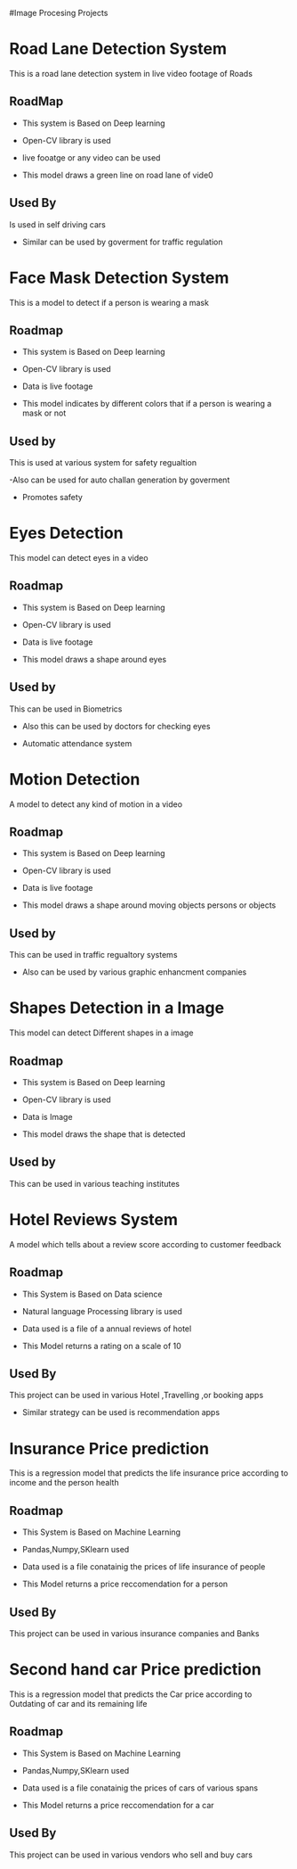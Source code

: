 #Image Procesing Projects

# Road Lane Detection System 

This is a road lane detection system in live video footage of Roads



## RoadMap
- This system is Based on Deep learning 

- Open-CV library is used

- live fooatge or any video can be used

- This model draws a green line on road lane of vide0



## Used By

Is used in self driving cars

- Similar can be used by goverment for traffic regulation




# Face Mask Detection System

This is a model to detect if a person is wearing a mask 

## Roadmap

- This system is Based on Deep learning 

- Open-CV library is used

- Data is live footage

- This model indicates by different colors that if a person is wearing a mask or not 

## Used by

This is used at various system for safety regualtion

-Also can be used for auto challan generation by goverment 

- Promotes safety 




# Eyes Detection

This model can detect eyes in a video 



## Roadmap

- This system is Based on Deep learning 

- Open-CV library is used

- Data is live footage

- This model draws a shape around eyes


## Used by

This can be used in Biometrics

- Also this can be used by doctors for checking eyes

- Automatic attendance system



# Motion Detection

A model to detect any kind of motion in a video

## Roadmap

- This system is Based on Deep learning 

- Open-CV library is used

- Data is live footage

- This model draws a shape around moving objects persons or objects

## Used by

This can be used in traffic regualtory systems 

- Also can be used by various graphic enhancment companies




# Shapes Detection in a Image

This model can detect Different shapes in a image



## Roadmap

- This system is Based on Deep learning 

- Open-CV library is used

- Data is Image

- This model draws the shape that is detected


## Used by

This can be used in various teaching institutes



# Hotel Reviews System

A model which tells about a review score according to customer feedback



## Roadmap

- This System is Based on Data science

- Natural language Processing library is used 

- Data used is a file of a annual reviews of hotel

- This Model returns a rating on a scale of 10



## Used By

This project can be used in various Hotel ,Travelling ,or booking apps


- Similar strategy can be used is recommendation apps



# Insurance Price prediction

This is a regression model that predicts the life insurance price according to income and the person health


## Roadmap

- This System is Based on Machine Learning

- Pandas,Numpy,SKlearn used

- Data used is a file conatainig the prices of life insurance of people

- This Model returns a price reccomendation for a person



## Used By

This project can be used in various insurance companies and Banks




# Second hand car Price prediction

This is a regression model that predicts the Car price according to Outdating of car and its remaining life


## Roadmap

- This System is Based on Machine Learning

- Pandas,Numpy,SKlearn used

- Data used is a file conatainig the prices of cars of various spans 

- This Model returns a price reccomendation for a car 



## Used By

This project can be used in various vendors who sell and buy cars








